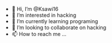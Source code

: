- 👋 Hi, I’m @Ksawi16
- 👀 I’m interested in hacking
- 🌱 I’m currently learning programing
- 💞️ I’m looking to collaborate on hacking
- 📫 How to reach me ...

<!---
Ksawi16/Ksawi16 is a ✨ special ✨ repository because its `README.md` (this file) appears on your GitHub profile.
You can click the Preview link to take a look at your changes.
--->
